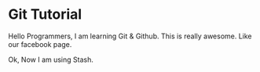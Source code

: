 # Git Tutorial

Hello Programmers, I am learning Git & Github. This is really awesome.
Like our facebook page.

Ok, Now I am using Stash.
